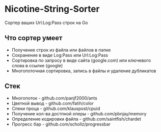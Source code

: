 # Nicotine-String-Sorter
Сортер ваших Url:Log:Pass строк на Go

## Что сортер умеет
+  Получение строк из файла или файлов в папке
+  Сохранение в виде Log:Pass или Url:Log:Pass
+  Сортировка по запросу в виде сайта (google.com) или ключевого слова в ссылке (google)
+  Многопоточная сортировка, запись в файлы и удаление дубликатов

## Стек
+  Многопоток - github.com/panjf2000/ants
+  Цветной вывод - github.com/fatih/color
+  Спеки проца - github.com/klauspost/cpuid
+  Получение кол-ва достпной оперы - github.com/pbnjay/memory
+  Определение кодировки файла - github.com/saintfish/chardet
+  Прогресс бар - github.com/schollz/progressbar
